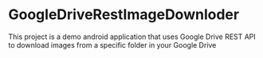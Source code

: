 # GoogleDriveRestImageDownloder
This project is a demo android application that uses Google Drive REST API to download images from a specific folder in your Google Drive
